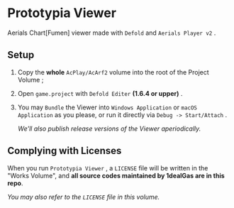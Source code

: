 # Prototypia Viewer

Aerials Chart[Fumen] viewer made with `Defold` and `Aerials Player v2` .

## Setup

1. Copy the **whole** `AcPlay/AcArf2` volume into the root of the Project Volume ;

2. Open `game.project` with `Defold Editer` **(1.6.4 or upper)** .

3. You may `Bundle` the Viewer into `Windows Application` or `macOS Application` as you please, or run it directly via `Debug -> Start/Attach` .
   
   *We'll also publish release versions of the Viewer aperiodically.*

## Complying with Licenses

When you run `Prototypia Viewer` , a `LICENSE` file will be written in the "Works Volume", and **all source codes maintained by 1dealGas are in this repo**.

*You may also refer to the `LICENSE` file in this volume.*
